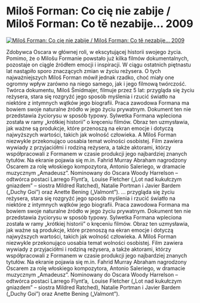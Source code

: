 Miloš Forman: Co cię nie zabije / Miloš Forman: Co tě nezabije… 2009 
=============
[![Miloš Forman: Co cię nie zabije / Miloš Forman: Co tě nezabije… 2009 ](http://vidos.pl/images/player.gif)](http://vidos.pl/milo-forman-co-cie-nie-zabije-milo-forman-co-t-nezabije-2009)

 Zdobywca Oscara w głównej roli, w ekscytującej historii swojego życia. Pomimo, że o Milošu Formanie powstało już kilka filmów dokumentalnych, pozostaje on ciągle źródłem emocji i inspiracji. W ciągu ostatnich piętnastu lat nastąpiło sporo znaczących zmian w życiu reżysera. O tych najważniejszych Miloš Forman mówił jednak rzadko, choć miały one ogromny wpływ zarówno na niego samego, jak i jego filmową twórczość. Twórca dokumentu, Miloš Šmídmajer, filmuje przez 5 lat: przygląda się życiu reżysera, stara się rozgryźć jego sposób myślenia i rzucić światło na niektóre z intymnych wątków jego biografii. Praca zawodowa Formana ma bowiem swoje naturalne źródło w jego życiu prywatnym. Dokument ten nie przedstawia życiorysu w sposób typowy. Sylwetka Formana wpleciona została w ramy „krótkiej historii” o kręceniu filmów. Obraz ten uzmysławia, jak ważne są produkcje, które przenoszą na ekran emocje i dotyczą najwyższych wartości, takich jak wolność człowieka. A Miloš Forman niezwykle przekonująco uosabia temat wolności osobistej. Film zawiera wywiady z przyjaciółmi i rodziną reżysera, a także aktorami, którzy współpracowali z Formanem w czasie produkcji jego najbardziej znanych tytułów. Na ekranie pojawia się m.in. Fahrid Murray Abraham nagrodzony Oscarem za rolę włoskiego kompozytora, Antonio Saleriego, w dramacie muzycznym „Amadeusz”. Nominowany do Oscara Woody Harrelson – odtwórca postaci Larrego Flynt’a,  Louise Fletcher („Lot nad kukułczym gniazdem” – siostra Mildred Ratched), Natalie Portman i Javier Bardem („Duchy Goi”) oraz Anette Bening („Valmont”).   ... przygląda się życiu reżysera, stara się rozgryźć jego sposób myślenia i rzucić światło na niektóre z intymnych wątków jego biografii. Praca zawodowa Formana ma bowiem swoje naturalne źródło w jego życiu prywatnym. Dokument ten nie przedstawia życiorysu w sposób typowy. Sylwetka Formana wpleciona została w ramy „krótkiej historii” o kręceniu filmów. Obraz ten uzmysławia, jak ważne są produkcje, które przenoszą na ekran emocje i dotyczą najwyższych wartości, takich jak wolność człowieka. A Miloš Forman niezwykle przekonująco uosabia temat wolności osobistej. Film zawiera wywiady z przyjaciółmi i rodziną reżysera, a także aktorami, którzy współpracowali z Formanem w czasie produkcji jego najbardziej znanych tytułów. Na ekranie pojawia się m.in. Fahrid Murray Abraham nagrodzony Oscarem za rolę włoskiego kompozytora, Antonio Saleriego, w dramacie muzycznym „Amadeusz”. Nominowany do Oscara Woody Harrelson – odtwórca postaci Larrego Flynt’a,  Louise Fletcher („Lot nad kukułczym gniazdem” – siostra Mildred Ratched), Natalie Portman i Javier Bardem („Duchy Goi”) oraz Anette Bening („Valmont”).
